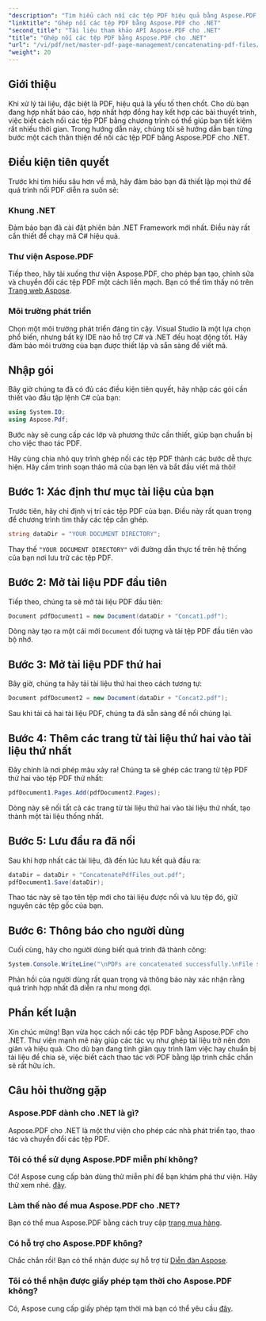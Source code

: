 ```yaml
---
"description": "Tìm hiểu cách nối các tệp PDF hiệu quả bằng Aspose.PDF cho .NET với hướng dẫn toàn diện này. Làm theo hướng dẫn từng bước của chúng tôi để hợp nhất báo cáo, hợp đồng một cách liền mạch."
"linktitle": "Ghép nối các tệp PDF bằng Aspose.PDF cho .NET"
"second_title": "Tài liệu tham khảo API Aspose.PDF cho .NET"
"title": "Ghép nối các tệp PDF bằng Aspose.PDF cho .NET"
"url": "/vi/pdf/net/master-pdf-page-management/concatenating-pdf-files/"
"weight": 20
---
```


## Giới thiệu

Khi xử lý tài liệu, đặc biệt là PDF, hiệu quả là yếu tố then chốt. Cho dù bạn đang hợp nhất báo cáo, hợp nhất hợp đồng hay kết hợp các bài thuyết trình, việc biết cách nối các tệp PDF bằng chương trình có thể giúp bạn tiết kiệm rất nhiều thời gian. Trong hướng dẫn này, chúng tôi sẽ hướng dẫn bạn từng bước một cách thân thiện để nối các tệp PDF bằng Aspose.PDF cho .NET.

## Điều kiện tiên quyết

Trước khi tìm hiểu sâu hơn về mã, hãy đảm bảo bạn đã thiết lập mọi thứ để quá trình nối PDF diễn ra suôn sẻ:

### Khung .NET

Đảm bảo bạn đã cài đặt phiên bản .NET Framework mới nhất. Điều này rất cần thiết để chạy mã C# hiệu quả.

### Thư viện Aspose.PDF

Tiếp theo, hãy tải xuống thư viện Aspose.PDF, cho phép bạn tạo, chỉnh sửa và chuyển đổi các tệp PDF một cách liền mạch. Bạn có thể tìm thấy nó trên [Trang web Aspose](https://releases.aspose.com/pdf/net/).

### Môi trường phát triển

Chọn một môi trường phát triển đáng tin cậy. Visual Studio là một lựa chọn phổ biến, nhưng bất kỳ IDE nào hỗ trợ C# và .NET đều hoạt động tốt. Hãy đảm bảo môi trường của bạn được thiết lập và sẵn sàng để viết mã.

## Nhập gói

Bây giờ chúng ta đã có đủ các điều kiện tiên quyết, hãy nhập các gói cần thiết vào đầu tập lệnh C# của bạn:

```csharp
using System.IO;
using Aspose.Pdf;
```

Bước này sẽ cung cấp các lớp và phương thức cần thiết, giúp bạn chuẩn bị cho việc thao tác PDF.

Hãy cùng chia nhỏ quy trình ghép nối các tệp PDF thành các bước dễ thực hiện. Hãy cầm trình soạn thảo mã của bạn lên và bắt đầu viết mã thôi!

## Bước 1: Xác định thư mục tài liệu của bạn

Trước tiên, hãy chỉ định vị trí các tệp PDF của bạn. Điều này rất quan trọng để chương trình tìm thấy các tệp cần ghép.

```csharp
string dataDir = "YOUR DOCUMENT DIRECTORY";
```

Thay thế `"YOUR DOCUMENT DIRECTORY"` với đường dẫn thực tế trên hệ thống của bạn nơi lưu trữ các tệp PDF.

## Bước 2: Mở tài liệu PDF đầu tiên

Tiếp theo, chúng ta sẽ mở tài liệu PDF đầu tiên:

```csharp
Document pdfDocument1 = new Document(dataDir + "Concat1.pdf");
```

Dòng này tạo ra một cái mới `Document` đối tượng và tải tệp PDF đầu tiên vào bộ nhớ.

## Bước 3: Mở tài liệu PDF thứ hai

Bây giờ, chúng ta hãy tải tài liệu thứ hai theo cách tương tự:

```csharp
Document pdfDocument2 = new Document(dataDir + "Concat2.pdf");
```

Sau khi tải cả hai tài liệu PDF, chúng ta đã sẵn sàng để nối chúng lại.

## Bước 4: Thêm các trang từ tài liệu thứ hai vào tài liệu thứ nhất

Đây chính là nơi phép màu xảy ra! Chúng ta sẽ ghép các trang từ tệp PDF thứ hai vào tệp PDF thứ nhất:

```csharp
pdfDocument1.Pages.Add(pdfDocument2.Pages);
```

Dòng này sẽ nối tất cả các trang từ tài liệu thứ hai vào tài liệu thứ nhất, tạo thành một tài liệu thống nhất.

## Bước 5: Lưu đầu ra đã nối

Sau khi hợp nhất các tài liệu, đã đến lúc lưu kết quả đầu ra:

```csharp
dataDir = dataDir + "ConcatenatePdfFiles_out.pdf";
pdfDocument1.Save(dataDir);
```

Thao tác này sẽ tạo tên tệp mới cho tài liệu được nối và lưu tệp đó, giữ nguyên các tệp gốc của bạn.

## Bước 6: Thông báo cho người dùng

Cuối cùng, hãy cho người dùng biết quá trình đã thành công:

```csharp
System.Console.WriteLine("\nPDFs are concatenated successfully.\nFile saved at " + dataDir);
```

Phản hồi của người dùng rất quan trọng và thông báo này xác nhận rằng quá trình hợp nhất đã diễn ra như mong đợi.

## Phần kết luận

Xin chúc mừng! Bạn vừa học cách nối các tệp PDF bằng Aspose.PDF cho .NET. Thư viện mạnh mẽ này giúp các tác vụ như ghép tài liệu trở nên đơn giản và hiệu quả. Cho dù bạn đang tinh giản quy trình làm việc hay chuẩn bị tài liệu để chia sẻ, việc biết cách thao tác với PDF bằng lập trình chắc chắn sẽ rất hữu ích.

## Câu hỏi thường gặp

### Aspose.PDF dành cho .NET là gì?  
Aspose.PDF cho .NET là một thư viện cho phép các nhà phát triển tạo, thao tác và chuyển đổi các tệp PDF.

### Tôi có thể sử dụng Aspose.PDF miễn phí không?  
Có! Aspose cung cấp bản dùng thử miễn phí để bạn khám phá thư viện. Hãy thử xem nhé. [đây](https://releases.aspose.com/).

### Làm thế nào để mua Aspose.PDF cho .NET?  
Bạn có thể mua Aspose.PDF bằng cách truy cập [trang mua hàng](https://purchase.aspose.com/buy).

### Có hỗ trợ cho Aspose.PDF không?  
Chắc chắn rồi! Bạn có thể nhận được sự hỗ trợ từ [Diễn đàn Aspose](https://forum.aspose.com/c/pdf/10).

### Tôi có thể nhận được giấy phép tạm thời cho Aspose.PDF không?  
Có, Aspose cung cấp giấy phép tạm thời mà bạn có thể yêu cầu [đây](https://purchase.aspose.com/temporary-license/).